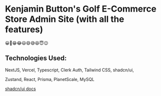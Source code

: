 # Kenjamin Button's Golf E-Commerce Store Admin Site (with all the features) 
😀😬😁😂😃😄😅😆😇😉

## Technologies Used:

NextJS, Vercel, Typescript, Clerk Auth, Tailwind CSS, shadcn/ui, 

Zustand, React, Prisma, PlanetScale, MySQL

[shadcn/ui docs](https://ui.shadcn.com/)